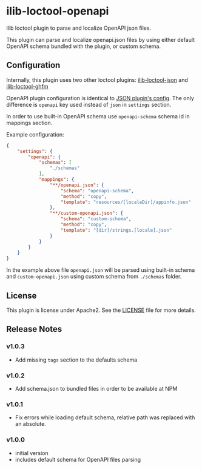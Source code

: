 # ilib-loctool-openapi

Ilib loctool plugin to parse and localize OpenAPI json files.

This plugin can parse and localize openapi.json files by using
either default OpenAPI schema bundled with the plugin,
or custom schema.

## Configuration

Internally, this plugin uses two other loctool plugins:
[ilib-loctool-json](https://github.com/iLib-js/ilib-loctool-json)
and
[ilib-loctool-ghfm](https://github.com/iLib-js/ilib-loctool-ghfm)

OpenAPI plugin configuration is identical to
[JSON plugin's config](https://github.com/iLib-js/ilib-loctool-json#configuring-the-plugin).
The only difference is `openapi` key used instead of `json`
in `settings` section.

In order to use built-in OpenAPI schema use `openapi-schema`
schema id in mappings section.

Example configuration:

```json
{
    "settings": {
        "openapi": {
            "schemas": [
                "./schemas"
            ],
            "mappings": {
                "**/openapi.json": {
                    "schema": "openapi-schema",
                    "method": "copy",
                    "template": "resources/[localeDir]/appinfo.json"
                },
                "**/custom-openapi.json": {
                    "schema": "custom-schema",
                    "method": "copy",
                    "template": "[dir]/strings.[locale].json"
                }
            }
        }
    }
}
```

In the example above file `openapi.json` will be parsed using
built-in schema and `custom-openapi.json` using custom schema
from `./schemas` folder.

## License

This plugin is license under Apache2. See the [LICENSE](./LICENSE)
file for more details.

## Release Notes

### v1.0.3
- Add missing `tags` section to the defaults schema

### v1.0.2

- Add schema.json to bundled files in order to be available at NPM

### v1.0.1

- Fix errors while loading default schema, relative path was replaced
with an absolute.

### v1.0.0

- initial version
- includes default schema for OpenAPI files parsing
